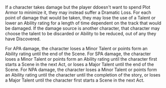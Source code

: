 If a character takes damage but the player ddoesn't want to spend Plot Armor to minimize it, they may instead suffer a Dramatic Loss. For each point of damage that would be taken, they may lose the use of a Talent or lower an Ability rating for a length of time dependent on the track that would be damaged. If the damage source is another character, that character may choose the talent to be discarded or Ability to be reduced, out of any they have Discovered.

For APA damage, the character loses a Minor Talent or points form an Ability rating until the end of the Scene.
For SPA damage, the character loses a Minor Talent or points form an Ability rating until the character first starts a Scene in the next Act, or loses a Major Talent until the end of the Scene.
For NPA damage, the character loses a Minor Talent or points form an Ability rating until the character until the completion of the story, or loses a Major Talent until the character first starts a Scene in the next Act.